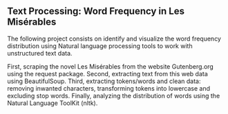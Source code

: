 

## Text Processing: Word Frequency in Les Misérables

The following project consists on identify and visualize the word frequency distribution using Natural language processing tools to work with unstructured text data.

First, scraping the novel Les Misérables from the website Gutenberg.org using the request package.
Second, extracting text from this web data using BeautifulSoup.
Third, extracting tokens/words and clean data: removing inwanted characters, transforming tokens into lowercase and excluding stop words.
Finally, analyzing the distribution of words using the Natural Language ToolKit (nltk).
